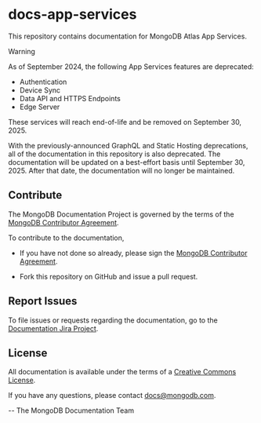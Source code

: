 # docs-app-services

This repository contains documentation for MongoDB Atlas App Services.

> [!WARNING]
> As of September 2024, the following App Services features are deprecated:
>
> - Authentication
> - Device Sync
> - Data API and HTTPS Endpoints
> - Edge Server
>
> These services will reach end-of-life and be removed on September 30, 2025.
>
> With the previously-announced GraphQL and Static Hosting deprecations, all of
> the documentation in this repository is also deprecated. The documentation will
> be updated on a best-effort basis until September 30, 2025. After that date,
> the documentation will no longer be maintained.

## Contribute

The MongoDB Documentation Project is governed by the terms of the
[MongoDB Contributor Agreement](https://www.mongodb.com/legal/contributor-agreement).

To contribute to the documentation,

- If you have not done so already, please sign the [MongoDB Contributor Agreement](https://www.mongodb.com/legal/contributor-agreement).

- Fork this repository on GitHub and issue a pull request.

## Report Issues

To file issues or requests regarding the documentation, go to the
[Documentation Jira Project](https://jira.mongodb.org/browse/DOCS).

## License

All documentation is available under the terms of a [Creative Commons License](https://creativecommons.org/licenses/by-nc-sa/3.0/).

If you have any questions, please contact [docs@mongodb.com](mailto:docs@mongodb.com).

-- The MongoDB Documentation Team

